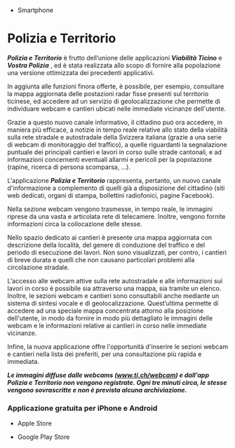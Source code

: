   * Smartphone

#  Polizia e Territorio

_**Polizia e Territorio**_ è frutto dell’unione delle applicazioni
_**Viabilità Ticino**_ e _**Vostra Polizia**_ , ed è stata realizzata allo
scopo di fornire alla popolazione una versione ottimizzata dei precedenti
applicativi.

In aggiunta alle funzioni finora offerte, è possibile, per esempio, consultare
la mappa aggiornata delle postazioni radar fisse presenti sul territorio
ticinese, ed accedere ad un servizio di geolocalizzazione che permette di
individuare webcam e cantieri ubicati nelle immediate vicinanze dell'utente.

Grazie a questo nuovo canale informativo, il cittadino può ora accedere, in
maniera più efficace, a notizie in tempo reale relative allo stato della
viabilità sulla rete stradale e autostradale della Svizzera italiana (grazie a
una serie di webcam di monitoraggio del traffico), a quelle riguardanti la
segnalazione puntuale dei principali cantieri e lavori in corso sulle strade
cantonali, e ad informazioni concernenti eventuali allarmi e pericoli per la
popolazione (rapine, ricerca di persona scomparsa, …).

L'applicazione _**Polizia e Territorio**_ rappresenta, pertanto, un nuovo
canale d'informazione a complemento di quelli già a disposizione del cittadino
(siti web dedicati, organi di stampa, bollettini radiofonici, pagine
Facebook).

Nella sezione webcam vengono trasmesse, in tempo reale, le immagini riprese da
una vasta e articolata rete di telecamere. Inoltre, vengono fornite
informazioni circa la collocazione delle stesse.

Nello spazio dedicato ai cantieri è presente una mappa aggiornata con
descrizione della località, del genere di conduzione del traffico e del
periodo di esecuzione dei lavori. Non sono visualizzati, per contro, i
cantieri di breve durata e quelli che non causano particolari problemi alla
circolazione stradale.

L'accesso alle webcam attive sulla rete autostradale e alle informazioni sui
lavori in corso è possibile sia attraverso una mappa, sia tramite un elenco.
Inoltre, le sezioni webcam e cantieri sono consultabili anche mediante un
sistema di sintesi vocale e di geolocalizzazione. Quest’ultima permette di
accedere ad una speciale mappa concentrata attorno alla posizione dell'utente,
in modo da fornire in modo più dettagliato le immagini delle webcam e le
informazioni relative ai cantieri in corso nelle immediate vicinanze.

Infine, la nuova applicazione offre l'opportunità d'inserire le sezioni webcam
e cantieri nella lista dei preferiti, per una consultazione più rapida e
immediata.

_**Le immagini diffuse dalle webcams (www.ti.ch/webcam) e dall'app Polizia e
Territorio non vengono registrate. Ogni tre minuti circa, le stesse vengono
sovrascritte e non è prevista alcuna archiviazione.**_

###  Applicazione gratuita per iPhone e Android

  * Apple Store

  * Google Play Store

